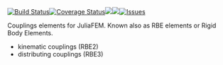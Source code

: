 [![Build Status](https://travis-ci.org/JuliaFEM/FEMCoupling.jl.svg?branch=master)](https://travis-ci.org/JuliaFEM/FEMCoupling.jl)[![Coverage Status](https://coveralls.io/repos/github/JuliaFEM/FEMCoupling.jl/badge.svg?branch=master)](https://coveralls.io/github/JuliaFEM/FEMCoupling.jl?branch=master)[![](https://img.shields.io/badge/docs-stable-blue.svg)](https://juliafem.github.io/FEMCoupling.jl/stable)[![](https://img.shields.io/badge/docs-latest-blue.svg)](https://juliafem.github.io/FEMCoupling.jl/latest)[![Issues](https://img.shields.io/github/issues/JuliaFEM/FEMCoupling.jl.svg)](https://github.com/JuliaFEM/FEMCoupling.jl/issues)

Couplings elements for JuliaFEM. Known also as RBE elements or Rigid Body Elements.

- kinematic couplings (RBE2)
- distributing couplings (RBE3)
